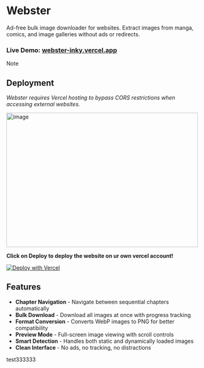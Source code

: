 # Webster

Ad-free bulk image downloader for websites. Extract images from manga, comics, and image galleries without ads or redirects.

### **Live Demo:** [webster-inky.vercel.app](https://webster-inky.vercel.app/)


> [!Note]
> ## Deployment
> 
> *Webster requires Vercel hosting to bypass CORS restrictions when accessing external websites.*
> 
> <img width="500" height="350" alt="image" src="https://github.com/user-attachments/assets/c69e57bc-897a-4e31-9f34-c571ddeb2fb1" />
>
>  **Click on Deploy to deploy the website on ur own vercel account!**
> 
> [![Deploy with Vercel](https://vercel.com/button)](https://vercel.com/new/clone?repository-url=https://github.com/zebbern/Webster)


## Features

- **Chapter Navigation** - Navigate between sequential chapters automatically
- **Bulk Download** - Download all images at once with progress tracking
- **Format Conversion** - Converts WebP images to PNG for better compatibility
- **Preview Mode** - Full-screen image viewing with scroll controls
- **Smart Detection** - Handles both static and dynamically loaded images
- **Clean Interface** - No ads, no tracking, no distractions

test333333

